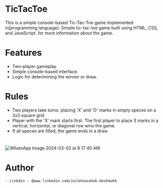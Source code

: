 # TicTacToe
This is a simple console-based Tic-Tac-Toe game implemented in[programming language].
Simple tic-tac-toe game built using HTML, CSS, and JavaScript. for more information about the game.
# Features
- Two-player gameplay.
- Simple console-based interface.
- Logic for deterimining the winner or draw.
# Rules
- Two players take turns: placing 'X' and 'O' marks in empty speces on a 3x3 square grid
- Player with the 'X' mark starts first. The first player to place 3 marks in a vertical, horizontal, or diagonal row wins the game.
- If all speces are filled, the game ends in a draw.

# 
![WhatsApp Image 2024-03-02 at 8 17 40 AM](https://github.com/Annasaheb8910/TicTacToe/assets/145148499/f1592648-04b7-4b51-bd69-2438fd7b86b3)

# Author

    - Linkdin : @www.linkedin.com/in/annasaheb-deshmukh

